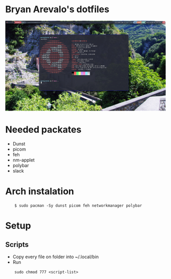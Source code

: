 # Bryan Arevalo's dotfiles

!["Imagen de prueba"](./images/wallpaper.png)

# Needed packates
* Dunst
* picom
* feh
* nm-applet
* polybar
* slack

# Arch instalation
```
    $ sudo pacman -Sy dunst picom feh networkmanager polybar
```

# Setup

## Scripts

* Copy every file on <scripts> folder into ~/.local/bin
* Run 
```
    sudo chmod 777 <script-list>
```
